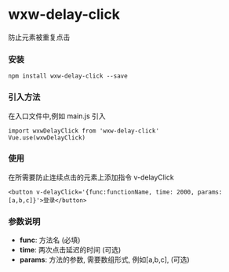 # wxw-delay-click
防止元素被重复点击

### 安装
```
npm install wxw-delay-click --save
```

### 引入方法
在入口文件中,例如 main.js 引入

```
import wxwDelayClick from 'wxw-delay-click'
Vue.use(wxwDelayClick)
```
### 使用
在所需要防止连续点击的元素上添加指令 v-delayClick

```
<button v-delayClick='{func:functionName, time: 2000, params:[a,b,c]}'>登录</button>
```
### 参数说明
- **func**: 方法名 (必填)
- **time**: 两次点击延迟的时间 (可选)
- **params**: 方法的参数, 需要数组形式, 例如[a,b,c], (可选)





